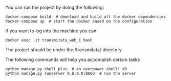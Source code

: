 You can run the project by doing the following:

    docker-compose build  # download and build all the docker dependencies
    docker-compose up  # start the docker based on the configuration

If you want to log into the machine you can:

    docker exec -it transmitata_web_1 bash

The project should be under the /transmitata/ directory

The following commands will help you accomplish certain tasks

    python manage.py shell_plus  # an overpower shell! xD
    python manage.py runserver 0.0.0.0:8000  # run the server
